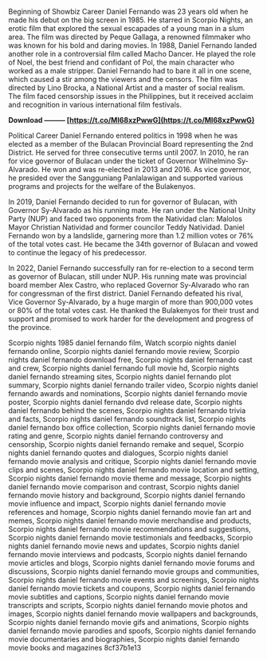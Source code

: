 Beginning of Showbiz Career Daniel Fernando was 23 years old when he made his debut on the big screen in 1985. He starred in Scorpio Nights, an erotic film that explored the sexual escapades of a young man in a slum area. The film was directed by Peque Gallaga, a renowned filmmaker who was known for his bold and daring movies. In 1988, Daniel Fernando landed another role in a controversial film called Macho Dancer. He played the role of Noel, the best friend and confidant of Pol, the main character who worked as a male stripper. Daniel Fernando had to bare it all in one scene, which caused a stir among the viewers and the censors. The film was directed by Lino Brocka, a National Artist and a master of social realism. The film faced censorship issues in the Philippines, but it received acclaim and recognition in various international film festivals.
 
**Download ——— [https://t.co/Ml68xzPwwG](https://t.co/Ml68xzPwwG)**


  
Political Career Daniel Fernando entered politics in 1998 when he was elected as a member of the Bulacan Provincial Board representing the 2nd District. He served for three consecutive terms until 2007. In 2010, he ran for vice governor of Bulacan under the ticket of Governor Wilhelmino Sy-Alvarado. He won and was re-elected in 2013 and 2016. As vice governor, he presided over the Sangguniang Panlalawigan and supported various programs and projects for the welfare of the Bulakenyos.
  
In 2019, Daniel Fernando decided to run for governor of Bulacan, with Governor Sy-Alvarado as his running mate. He ran under the National Unity Party (NUP) and faced two opponents from the Natividad clan: Malolos Mayor Christian Natividad and former councilor Teddy Natividad. Daniel Fernando won by a landslide, garnering more than 1.2 million votes or 76% of the total votes cast. He became the 34th governor of Bulacan and vowed to continue the legacy of his predecessor.
  
In 2022, Daniel Fernando successfully ran for re-election to a second term as governor of Bulacan, still under NUP. His running mate was provincial board member Alex Castro, who replaced Governor Sy-Alvarado who ran for congressman of the first district. Daniel Fernando defeated his rival, Vice Governor Sy-Alvarado, by a huge margin of more than 900,000 votes or 80% of the total votes cast. He thanked the Bulakenyos for their trust and support and promised to work harder for the development and progress of the province.
 
Scorpio nights 1985 daniel fernando film,  Watch scorpio nights daniel fernando online,  Scorpio nights daniel fernando movie review,  Scorpio nights daniel fernando download free,  Scorpio nights daniel fernando cast and crew,  Scorpio nights daniel fernando full movie hd,  Scorpio nights daniel fernando streaming sites,  Scorpio nights daniel fernando plot summary,  Scorpio nights daniel fernando trailer video,  Scorpio nights daniel fernando awards and nominations,  Scorpio nights daniel fernando movie poster,  Scorpio nights daniel fernando dvd release date,  Scorpio nights daniel fernando behind the scenes,  Scorpio nights daniel fernando trivia and facts,  Scorpio nights daniel fernando soundtrack list,  Scorpio nights daniel fernando box office collection,  Scorpio nights daniel fernando movie rating and genre,  Scorpio nights daniel fernando controversy and censorship,  Scorpio nights daniel fernando remake and sequel,  Scorpio nights daniel fernando quotes and dialogues,  Scorpio nights daniel fernando movie analysis and critique,  Scorpio nights daniel fernando movie clips and scenes,  Scorpio nights daniel fernando movie location and setting,  Scorpio nights daniel fernando movie theme and message,  Scorpio nights daniel fernando movie comparison and contrast,  Scorpio nights daniel fernando movie history and background,  Scorpio nights daniel fernando movie influence and impact,  Scorpio nights daniel fernando movie references and homage,  Scorpio nights daniel fernando movie fan art and memes,  Scorpio nights daniel fernando movie merchandise and products,  Scorpio nights daniel fernando movie recommendations and suggestions,  Scorpio nights daniel fernando movie testimonials and feedbacks,  Scorpio nights daniel fernando movie news and updates,  Scorpio nights daniel fernando movie interviews and podcasts,  Scorpio nights daniel fernando movie articles and blogs,  Scorpio nights daniel fernando movie forums and discussions,  Scorpio nights daniel fernando movie groups and communities,  Scorpio nights daniel fernando movie events and screenings,  Scorpio nights daniel fernando movie tickets and coupons,  Scorpio nights daniel fernando movie subtitles and captions,  Scorpio nights daniel fernando movie transcripts and scripts,  Scorpio nights daniel fernando movie photos and images,  Scorpio nights daniel fernando movie wallpapers and backgrounds,  Scorpio nights daniel fernando movie gifs and animations,  Scorpio nights daniel fernando movie parodies and spoofs,  Scorpio nights daniel fernando movie documentaries and biographies,  Scorpio nights daniel fernando movie books and magazines
 8cf37b1e13
 
